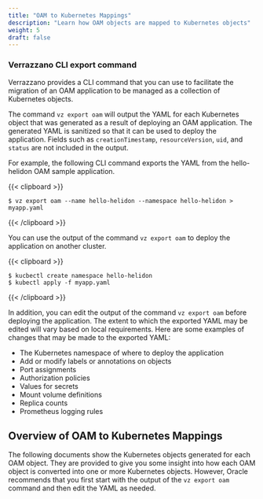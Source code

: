 ```yaml
---
title: "OAM to Kubernetes Mappings"
description: "Learn how OAM objects are mapped to Kubernetes objects"
weight: 5
draft: false
---
```


### Verrazzano CLI export command

Verrazzano provides a CLI command that you can use to facilitate the migration of an OAM application to be managed as a collection of Kubernetes objects.

The command `vz export oam` will output the YAML for each Kubernetes object that was generated as a result of deploying an OAM application.  The generated YAML is sanitized so that it can be used to deploy the application.  Fields such as `creationTimestamp`, `resourceVersion`, `uid`, and `status` are not included in the output.

For example, the following CLI command exports the YAML from the hello-helidon OAM sample application.

{{< clipboard >}}
<div class="highlight">

```
$ vz export oam --name hello-helidon --namespace hello-helidon > myapp.yaml
```
</div>
{{< /clipboard >}}

You can use the output of the command `vz export oam` to deploy the application on another cluster.

{{< clipboard >}}
<div class="highlight">

```
$ kucbectl create namespace hello-helidon
$ kubectl apply -f myapp.yaml
```
</div>
{{< /clipboard >}}

In addition, you can edit the output of the command `vz export oam` before deploying the application.  The extent to which the exported YAML may be edited will vary based on local requirements. Here are some examples of changes that may be made to the exported YAML:

* The Kubernetes namespace of where to deploy the application
* Add or modify labels or annotations on objects
* Port assignments
* Authorization policies
* Values for secrets
* Mount volume definitions
* Replica counts
* Prometheus logging rules

## Overview of OAM to Kubernetes Mappings

The following documents show the Kubernetes objects generated for each OAM object. They are provided to give you some insight into how each OAM object is converted into one or more Kubernetes objects. However, Oracle recommends that you first start with the output of the `vz export oam` command and then edit the YAML as needed.
